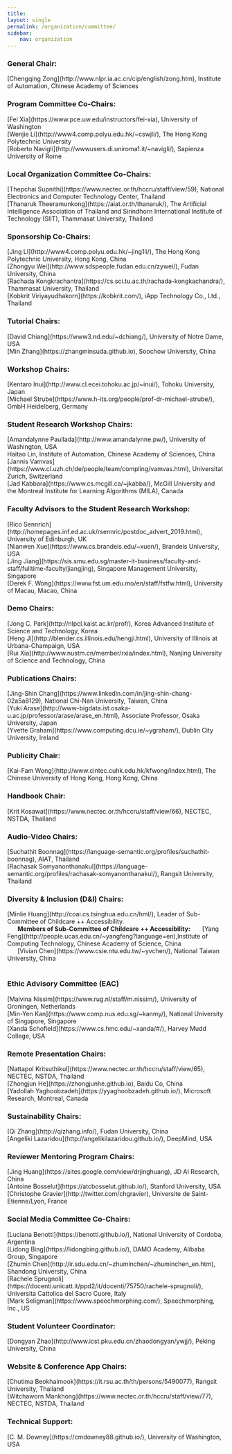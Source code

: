```yaml
---
title: 
layout: single
permalink: /organization/committee/
sidebar: 
    nav: organization 
---
```


<h3>General Chair:</h3> 
[Chengqing Zong](http://www.nlpr.ia.ac.cn/cip/english/zong.htm), Institute of Automation, Chinese Academy of Sciences<br>

<h3>Program Committee Co-Chairs:</h3>
[Fei Xia](https://www.pce.uw.edu/instructors/fei-xia),  University of Washington <br>
[Wenjie Li](http://www4.comp.polyu.edu.hk/~cswjli/), The Hong Kong Polytechnic University<br>
[Roberto Navigli](http://wwwusers.di.uniroma1.it/~navigli/), Sapienza University of Rome<br/>

<h3>Local Organization Committee Co-Chairs:</h3>
[Thepchai Supnithi](https://www.nectec.or.th/hccru/staff/view/59), National Electronics and Computer Technology Center, Thailand<br/>
[Thanaruk Theeramunkong](https://aiat.or.th/thanaruk/), The Artificial Intelligence Association of Thailand and Sirindhorn International Institute of Technology (SIIT), Thammasat University, Thailand

<h3>Sponsorship Co-Chairs:</h3>
[Jing LI](http://www4.comp.polyu.edu.hk/~jing1li/),  The Hong Kong Polytechnic University, Hong Kong, China<br/>
[Zhongyu Wei](http://www.sdspeople.fudan.edu.cn/zywei/), Fudan University, China<br/>
[Rachada Kongkrachantra](https://cs.sci.tu.ac.th/rachada-kongkachandra/), Thammasat University, Thailand<br/>
[Kobkrit Viriyayudhakorn](https://kobkrit.com/), iApp Technology Co., Ltd., Thailand<br/>

<h3>Tutorial Chairs:</h3>
[David Chiang](https://www3.nd.edu/~dchiang/), University of Notre Dame, USA<br/>
[Min Zhang](https://zhangminsuda.github.io), Soochow University, China<br/>

<h3>Workshop Chairs:</h3>
[Kentaro Inui](http://www.cl.ecei.tohoku.ac.jp/~inui/), Tohoku University, Japan<br/>
[Michael Strube](https://www.h-its.org/people/prof-dr-michael-strube/), GmbH Heidelberg, Germany<br/>

<h3>Student Research Workshop Chairs:</h3>
[Amandalynne Paullada](http://www.amandalynne.pw/), University of Washington, USA<br/>
Haitao Lin, Institute of Automation, Chinese Academy of Sciences, China<br/>
[Jannis Vamvas](https://www.cl.uzh.ch/de/people/team/compling/vamvas.html), Universitat Zurich, Switzerland<br/>
[Jad Kabbara](https://www.cs.mcgill.ca/~jkabba/), McGill University and the Montreal Institute for Learning Algorithms (MILA), Canada<br/>

<h3>Faculty Advisors to the Student Research Workshop:</h3>
[Rico Sennrich](http://homepages.inf.ed.ac.uk/rsennric/postdoc_advert_2019.html), University of Edinburgh, UK<br/>
[Nianwen Xue](https://www.cs.brandeis.edu/~xuen/), Brandeis University, USA<br/>
[Jing Jiang](https://sis.smu.edu.sg/master-it-business/faculty-and-staff/fulltime-faculty/jiangjing), Singapore Management University, Singapore<br/>
[Derek F. Wong](https://www.fst.um.edu.mo/en/staff/fstfw.html), University of Macau, Macao, China<br/>

<h3>Demo Chairs:</h3>
[Jong C. Park](http://nlpcl.kaist.ac.kr/prof/), Korea Advanced Institute of Science and Technology, Korea<br/>
[Heng Ji](http://blender.cs.illinois.edu/hengji.html), University of Illinois at Urbana-Champaign, USA<br/>
[Rui Xia](http://www.nustm.cn/member/rxia/index.html), Nanjing University of Science and Technology, China<br/>

<h3>Publications Chairs:</h3>
[Jing-Shin Chang](https://www.linkedin.com/in/jing-shin-chang-02a5a8129), National Chi-Nan University, Taiwan, China<br/>
[Yuki Arase](http://www-bigdata.ist.osaka-u.ac.jp/professor/arase/arase_en.html),  Associate Professor, Osaka University, Japan<br/>
[Yvette Graham](https://www.computing.dcu.ie/~ygraham/), Dublin City University, Ireland<br/>

<h3>Publicity Chair:</h3>
[Kai-Fam Wong](http://www.cintec.cuhk.edu.hk/kfwong/index.html), The Chinese University of Hong Kong, Hong Kong, China<br/>

<h3>Handbook Chair:</h3>
[Krit Kosawat](https://www.nectec.or.th/hccru/staff/view/66), NECTEC, NSTDA, Thailand<br/>

<h3>Audio-Video Chairs:</h3>
[Suchathit Boonnag](https://language-semantic.org/profiles/suchathit-boonnag), AIAT, Thailand<br/>
[Rachasak Somyanonthanakul](https://language-semantic.org/profiles/rachasak-somyanonthanakul/), Rangsit University, Thailand<br/>

<h3>Diversity & Inclusion (D&I) Chairs:</h3>
[Minlie Huang](http://coai.cs.tsinghua.edu.cn/hml/), Leader of Sub-Committee of Childcare ++ Accessibility.<br/>
&nbsp;&nbsp;&nbsp;&nbsp;&nbsp;&nbsp;<b>Members of Sub-Committee of Childcare ++ Accessibility:</b>
&nbsp;&nbsp;&nbsp;&nbsp;&nbsp;&nbsp;[Yang Feng](http://people.ucas.edu.cn/~yangfeng?language=en),Institute of Computing Technology, Chinese Academy of Science, China<br/>
&nbsp;&nbsp;&nbsp;&nbsp;&nbsp;&nbsp;[Vivian Chen](https://www.csie.ntu.edu.tw/~yvchen/), National Taiwan University, China <br/><br/>


<h3>Ethic Advisory Committee (EAC)</h3>
[Malvina Nissim](https://www.rug.nl/staff/m.nissim/), University of Groningen, Netherlands<br/> 
[Min-Yen Kan](https://www.comp.nus.edu.sg/~kanmy/), National University of Singapore, Singapore<br/> 
[Xanda Schofield](https://www.cs.hmc.edu/~xanda/#/), Harvey Mudd College, USA<br/>

<h3>Remote Presentation Chairs:</h3>
[Nattapol Kritsuthikul](https://www.nectec.or.th/hccru/staff/view/65), NECTEC, NSTDA, Thailand<br/>
[Zhongjun He](https://zhongjunhe.github.io), Baidu Co, China<br/>
[Yadollah Yaghoobzadeh](https://yyaghoobzadeh.github.io/), Microsoft Research, Montreal, Canada<br/>

<h3>Sustainability Chairs:</h3>
[Qi Zhang](http://qizhang.info/), Fudan University, China<br/>
[Angeliki Lazaridou](http://angelikilazaridou.github.io/), DeepMind, USA<br/>

<h3>Reviewer Mentoring Program Chairs:</h3>
[Jing Huang](https://sites.google.com/view/drjinghuang), JD AI Research, China<br/>
[Antoine Bosselut](https://atcbosselut.github.io/), Stanford University, USA<br/>
[Christophe Gravier](http://twitter.com/chgravier), Universite de Saint-Etienne/Lyon, France<br/>

<h3>Social Media Committee Co-Chairs:</h3>
[Luciana Benotti](https://benotti.github.io/), National University of Cordoba, Argentina<br/>
[Lidong Bing](https://lidongbing.github.io/), DAMO Academy, Alibaba Group, Singapore<br/>
[Zhumin Chen](http://ir.sdu.edu.cn/~zhuminchen/~zhuminchen_en.htm), Shandong University, China<br/>
[Rachele Sprugnoli](https://docenti.unicatt.it/ppd2/it/docenti/75750/rachele-sprugnoli/), Universita Cattolica del Sacro Cuore, Italy<br/>
[Mark Seligman](https://www.speechmorphing.com/), Speechmorphing, Inc., US<br/>

<h3>Student Volunteer Coordinator:</h3>
[Dongyan Zhao](http://www.icst.pku.edu.cn/zhaodongyan/ywjj/), Peking University, China<br/>

<h3> Website &amp; Conference App Chairs:</h3>
[Chutima Beokhaimook](https://it.rsu.ac.th/th/persons/5490077), Rangsit University, Thailand<br/>
[Witchaworn Mankhong](https://www.nectec.or.th/hccru/staff/view/77), NECTEC, NSTDA, Thailand<br/>

<h3> Technical Support:</h3>
[C. M. Downey](https://cmdowney88.github.io/), University of Washington, USA